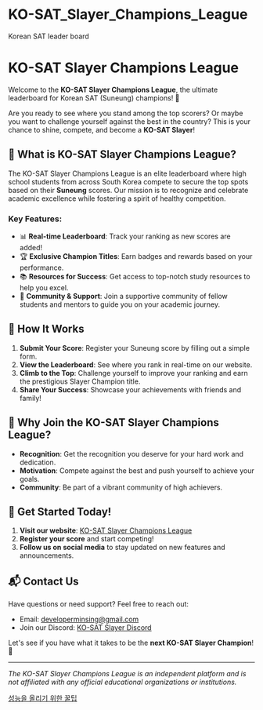 # KO-SAT_Slayer_Champions_League
Korean SAT leader board


# KO-SAT Slayer Champions League

Welcome to the **KO-SAT Slayer Champions League**, the ultimate leaderboard for Korean SAT (Suneung) champions! 🚀 

Are you ready to see where you stand among the top scorers? Or maybe you want to challenge yourself against the best in the country? This is your chance to shine, compete, and become a **KO-SAT Slayer**!

## 🎯 What is KO-SAT Slayer Champions League?

The KO-SAT Slayer Champions League is an elite leaderboard where high school students from across South Korea compete to secure the top spots based on their **Suneung** scores. Our mission is to recognize and celebrate academic excellence while fostering a spirit of healthy competition.

### Key Features:
- 📊 **Real-time Leaderboard**: Track your ranking as new scores are added!
- 🏆 **Exclusive Champion Titles**: Earn badges and rewards based on your performance.
- 📚 **Resources for Success**: Get access to top-notch study resources to help you excel.
- 👥 **Community & Support**: Join a supportive community of fellow students and mentors to guide you on your academic journey.

## 🏅 How It Works

1. **Submit Your Score**: Register your Suneung score by filling out a simple form.
2. **View the Leaderboard**: See where you rank in real-time on our website.
3. **Climb to the Top**: Challenge yourself to improve your ranking and earn the prestigious Slayer Champion title.
4. **Share Your Success**: Showcase your achievements with friends and family!

## 📢 Why Join the KO-SAT Slayer Champions League?

- **Recognition**: Get the recognition you deserve for your hard work and dedication.
- **Motivation**: Compete against the best and push yourself to achieve your goals.
- **Community**: Be part of a vibrant community of high achievers.

## 🚀 Get Started Today!

1. **Visit our website**: [KO-SAT Slayer Champions League](#)
2. **Register your score** and start competing!
3. **Follow us on social media** to stay updated on new features and announcements.

## 📬 Contact Us

Have questions or need support? Feel free to reach out:

- Email: developerminsing@gmail.com
- Join our Discord: [KO-SAT Slayer Discord](#)

Let's see if you have what it takes to be the **next KO-SAT Slayer Champion**! 💪

---

_The KO-SAT Slayer Champions League is an independent platform and is not affiliated with any official educational organizations or institutions._



[성능을 올리기 위한 꿀팁](https://github.com/NomaDamas/KICE_slayer_AI_Korean)




